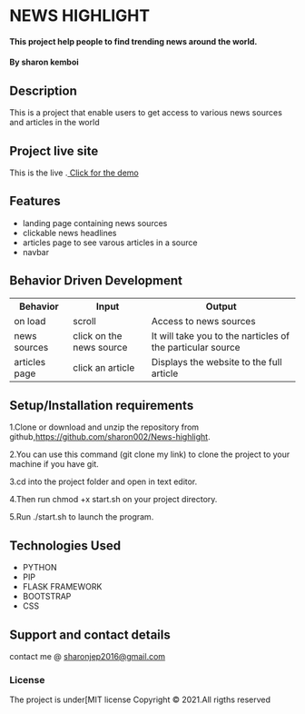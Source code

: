 

# NEWS HIGHLIGHT

#### This project help people to find trending news around the world.

#### By **sharon kemboi**
## Description

This is a project that enable users to get access to various news sources and articles in the world

 ## Project live site
This is the live .[ Click for the demo](https://github.com/sharon002/News-highlights.git)


## Features

- landing page containing news sources
- clickable news headlines
- articles page to see varous articles in a source
- navbar
## Behavior Driven Development
  <table>
     <tr>
       <th>Behavior</th>
       <th>Input</th>
       <th>Output</th>
     </tr>
     <tr>
         <td>on load</td>
         <td>scroll </td>
         <td>Access to news sources</td>
     </tr>
     <tr>
         <td>news sources</td>
         <td>click on the news source</td>
         <td>It will take you to the narticles of the particular source</td>
     </tr>
     <tr>
         <td>articles page</td>
         <td>click an article</td>
         <td>Displays the website to the full article</td>
     </tr></table>

## Setup/Installation requirements

1.Clone or download and unzip the repository from github,https://github.com/sharon002/News-highlight.

2.You can use this command (git clone my link) to clone the project to your machine if you have git.

3.cd into the project folder and open in text editor.

4.Then run chmod +x start.sh on your project directory.

5.Run  ./start.sh to launch the program.

## Technologies Used

- PYTHON
- PIP
- FLASK FRAMEWORK
- BOOTSTRAP
- CSS

## Support and contact details

contact me @ sharonjep2016@gmail.com

### License

The project is under[MIT license
Copyright &copy; 2021.All rigths reserved
